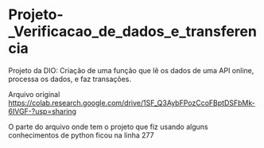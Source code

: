 # Projeto-_Verificacao_de_dados_e_transferencia
Projeto da DIO: Criação de uma função que lê os dados de uma API online, processa os dados, e faz transações.

Arquivo original https://colab.research.google.com/drive/1SF_Q3AybFPozCcoFBptDSFbMk-6IVGF-?usp=sharing

O parte do arquivo onde tem o projeto que fiz usando alguns conhecimentos de python ficou na linha 277
